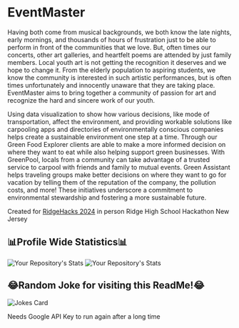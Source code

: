 # EventMaster
Having both come from musical backgrounds, we both know the late nights, early mornings, and thousands of hours of frustration just to be able to perform in front of the communities that we love. But, often times our concerts, other art galleries, and heartfelt poems are attended by just family members. Local youth art is not getting the recognition it deserves and we hope to change it. From the elderly population to aspiring students, we know the community is interested in such artistic performances, but is often times unfortunately and innocently unaware that they are taking place. EventMaster aims to bring together a community of passion for art and recognize the hard and sincere work of our youth.

Using data visualization to show how various decisions, like mode of transportation, affect the environment, and providing workable solutions like carpooling apps and directories of environmentally conscious companies helps create a sustainable environment one step at a time. Through our Green Food Explorer clients are able to make a more informed decision on where they want to eat while also helping support green businesses. With GreenPool, locals from a community can take advantage of a trusted service to carpool with friends and family to mutual events. Green Assistant helps traveling groups make better decisions on where they want to go for vacation by telling them of the reputation of the company, the pollution costs, and more! These initiatives underscore a commitment to environmental stewardship and fostering a more sustainable future.

Created for [RidgeHacks 2024](https://devpost.com/software/eventmaster-tl5ju1) in person Ridge High School Hackathon New Jersey

## 📊Profile Wide Statistics📊

![Your Repository's Stats](https://github-readme-stats.vercel.app/api?username=ethanw2457&show_icons=true)
![Your Repository's Stats](https://github-readme-stats.vercel.app/api?username=shamuyhank&show_icons=true)



## 😂Random Joke for visiting this ReadMe!😂
![Jokes Card](https://readme-jokes.vercel.app/api)

Needs Google API Key to run again after a long time

